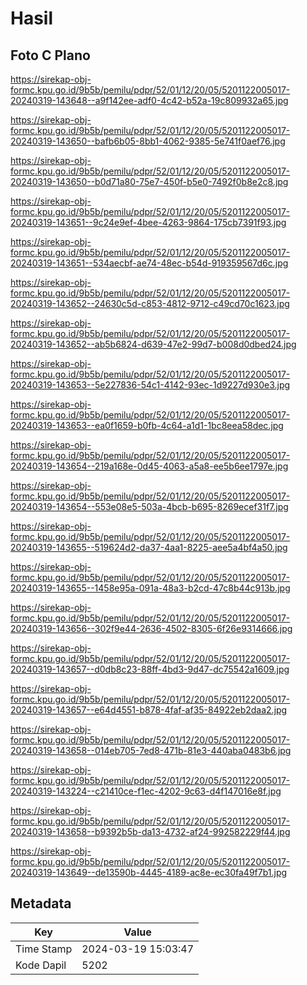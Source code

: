 # Hasil

## Foto C Plano

https://sirekap-obj-formc.kpu.go.id/9b5b/pemilu/pdpr/52/01/12/20/05/5201122005017-20240319-143648--a9f142ee-adf0-4c42-b52a-19c809932a65.jpg

https://sirekap-obj-formc.kpu.go.id/9b5b/pemilu/pdpr/52/01/12/20/05/5201122005017-20240319-143650--bafb6b05-8bb1-4062-9385-5e741f0aef76.jpg

https://sirekap-obj-formc.kpu.go.id/9b5b/pemilu/pdpr/52/01/12/20/05/5201122005017-20240319-143650--b0d71a80-75e7-450f-b5e0-7492f0b8e2c8.jpg

https://sirekap-obj-formc.kpu.go.id/9b5b/pemilu/pdpr/52/01/12/20/05/5201122005017-20240319-143651--9c24e9ef-4bee-4263-9864-175cb7391f93.jpg

https://sirekap-obj-formc.kpu.go.id/9b5b/pemilu/pdpr/52/01/12/20/05/5201122005017-20240319-143651--534aecbf-ae74-48ec-b54d-919359567d6c.jpg

https://sirekap-obj-formc.kpu.go.id/9b5b/pemilu/pdpr/52/01/12/20/05/5201122005017-20240319-143652--24630c5d-c853-4812-9712-c49cd70c1623.jpg

https://sirekap-obj-formc.kpu.go.id/9b5b/pemilu/pdpr/52/01/12/20/05/5201122005017-20240319-143652--ab5b6824-d639-47e2-99d7-b008d0dbed24.jpg

https://sirekap-obj-formc.kpu.go.id/9b5b/pemilu/pdpr/52/01/12/20/05/5201122005017-20240319-143653--5e227836-54c1-4142-93ec-1d9227d930e3.jpg

https://sirekap-obj-formc.kpu.go.id/9b5b/pemilu/pdpr/52/01/12/20/05/5201122005017-20240319-143653--ea0f1659-b0fb-4c64-a1d1-1bc8eea58dec.jpg

https://sirekap-obj-formc.kpu.go.id/9b5b/pemilu/pdpr/52/01/12/20/05/5201122005017-20240319-143654--219a168e-0d45-4063-a5a8-ee5b6ee1797e.jpg

https://sirekap-obj-formc.kpu.go.id/9b5b/pemilu/pdpr/52/01/12/20/05/5201122005017-20240319-143654--553e08e5-503a-4bcb-b695-8269ecef31f7.jpg

https://sirekap-obj-formc.kpu.go.id/9b5b/pemilu/pdpr/52/01/12/20/05/5201122005017-20240319-143655--519624d2-da37-4aa1-8225-aee5a4bf4a50.jpg

https://sirekap-obj-formc.kpu.go.id/9b5b/pemilu/pdpr/52/01/12/20/05/5201122005017-20240319-143655--1458e95a-091a-48a3-b2cd-47c8b44c913b.jpg

https://sirekap-obj-formc.kpu.go.id/9b5b/pemilu/pdpr/52/01/12/20/05/5201122005017-20240319-143656--302f9e44-2636-4502-8305-6f26e9314666.jpg

https://sirekap-obj-formc.kpu.go.id/9b5b/pemilu/pdpr/52/01/12/20/05/5201122005017-20240319-143657--d0db8c23-88ff-4bd3-9d47-dc75542a1609.jpg

https://sirekap-obj-formc.kpu.go.id/9b5b/pemilu/pdpr/52/01/12/20/05/5201122005017-20240319-143657--e64d4551-b878-4faf-af35-84922eb2daa2.jpg

https://sirekap-obj-formc.kpu.go.id/9b5b/pemilu/pdpr/52/01/12/20/05/5201122005017-20240319-143658--014eb705-7ed8-471b-81e3-440aba0483b6.jpg

https://sirekap-obj-formc.kpu.go.id/9b5b/pemilu/pdpr/52/01/12/20/05/5201122005017-20240319-143224--c21410ce-f1ec-4202-9c63-d4f147016e8f.jpg

https://sirekap-obj-formc.kpu.go.id/9b5b/pemilu/pdpr/52/01/12/20/05/5201122005017-20240319-143658--b9392b5b-da13-4732-af24-992582229f44.jpg

https://sirekap-obj-formc.kpu.go.id/9b5b/pemilu/pdpr/52/01/12/20/05/5201122005017-20240319-143649--de13590b-4445-4189-ac8e-ec30fa49f7b1.jpg


## Metadata

| Key        | Value               |
| ---------- | ------------------- |
| Time Stamp | 2024-03-19 15:03:47 |
| Kode Dapil | 5202                |



